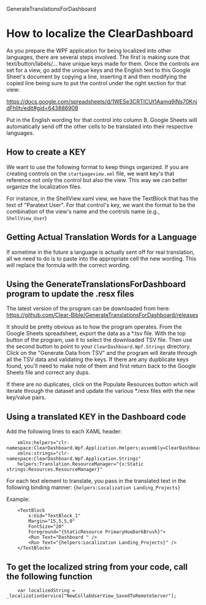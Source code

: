 GenerateTranslationsForDashboard

# How to localize the ClearDashboard

As you prepare the WPF application for being localized into other languages, there are several steps involved.  The first is making sure that text/button/labels/... have unique keys made for them.  Once the controls are set for a view, go add the unique keys and the English text to this Google Sheet's document by copying a line, inserting it and then modifying the copied line being sure to put the control under the right section for that view:

https://docs.google.com/spreadsheets/d/1WESe3CRTlCUt1Aamq9jNs70KnjdFhllh/edit#gid=643886908

Put in the English wording for that control into column B.  Google Sheets will automatically send off the other cells to be translated into their respective languages.

## How to create a KEY

We want to use the following format to keep things organized.  If you are creating controls on the `startpageview.xml` file, we want key's that reference not only the control but also the view.  This way we can better organize the localization files.

For instance, in the ShellView.xaml view, we have the TextBlock that has the text of "Paratext User".  For that control's key, we want the format to be the combination of the view's name and the controls name (e.g., `ShellView_User`)

## Getting Actual Translation Words for a Language

If sometime in the future a language is actually sent off for real translation, all we need to do is to paste into the appropriate cell the new wording.  This will replace the formula with the correct wording.

## Using the GenerateTranslationsForDashboard program to update the .resx files

The latest version of the program can be downloaded from here: https://github.com/Clear-Bible/GenerateTranslationsForDashboard/releases

It should be pretty obvious as to how the program operates. From the Google Sheets spreadsheet, export the data as a *.tsv file.  With the top button of the program, use it to select the downloaded TSV file.  Then use the second button to point to your `ClearDashboard.Wpf.Strings`
directory.  Click on the "Generate Data from TSV" and the program will iterate through all the TSV data and validating the keys.   If there are any dupblicate keys found, you'll need to make note of them 
and first return back to the Google Sheets file and correct any dups.  

If there are no duplicates, click on the Populate Resources button which will iterate through the dataset and update the various *.resx files with the new key/value pairs.


## Using a translated KEY in the Dashboard code

Add the following lines to each XAML header:

```
    xmlns:helpers="clr-namespace:ClearDashboard.Wpf.Application.Helpers;assembly=ClearDashboard.Wpf.Application.Abstractions"
    xmlns:strings="clr-namespace:ClearDashboard.Wpf.Application.Strings"
    helpers:Translation.ResourceManager="{x:Static strings:Resources.ResourceManager}"
```

For each text element to translate, you pass in the translated text in the following binding manner: `{helpers:Localization Landing_Projects}`

Example:
```
    <TextBlock
        x:Uid="TextBlock_1"
        Margin="15,5,5,0"
        FontSize="20"
        Foreground="{StaticResource PrimaryHueDarkBrush}">
        <Run Text="Dashboard " />
        <Run Text="{helpers:Localization Landing_Projects}" />
    </TextBlock>
```

## To get the localized string from your code, call the following function
```
    var localizedString = _localizationService["NewCollabUserView_SavedToRemoteServer"];
```